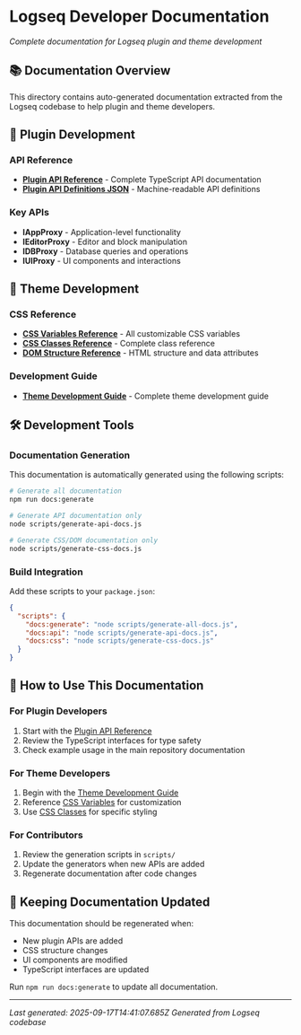 # Logseq Developer Documentation

*Complete documentation for Logseq plugin and theme development*

## 📚 Documentation Overview

This directory contains auto-generated documentation extracted from the Logseq codebase to help plugin and theme developers.

## 🔌 Plugin Development

### API Reference
- **[Plugin API Reference](./plugin-api-reference.md)** - Complete TypeScript API documentation
- **[Plugin API Definitions JSON](./plugin-api-definitions.json)** - Machine-readable API definitions

### Key APIs
- **IAppProxy** - Application-level functionality
- **IEditorProxy** - Editor and block manipulation  
- **IDBProxy** - Database queries and operations
- **IUIProxy** - UI components and interactions

## 🎨 Theme Development

### CSS Reference
- **[CSS Variables Reference](./css-variables-reference.md)** - All customizable CSS variables
- **[CSS Classes Reference](./css-classes-reference.md)** - Complete class reference
- **[DOM Structure Reference](./dom-structure-reference.md)** - HTML structure and data attributes

### Development Guide
- **[Theme Development Guide](./theme-development-guide.md)** - Complete theme development guide

## 🛠 Development Tools

### Documentation Generation
This documentation is automatically generated using the following scripts:

```bash
# Generate all documentation
npm run docs:generate

# Generate API documentation only  
node scripts/generate-api-docs.js

# Generate CSS/DOM documentation only
node scripts/generate-css-docs.js
```

### Build Integration
Add these scripts to your `package.json`:

```json
{
  "scripts": {
    "docs:generate": "node scripts/generate-all-docs.js",
    "docs:api": "node scripts/generate-api-docs.js", 
    "docs:css": "node scripts/generate-css-docs.js"
  }
}
```

## 📖 How to Use This Documentation

### For Plugin Developers
1. Start with the [Plugin API Reference](./plugin-api-reference.md)
2. Review the TypeScript interfaces for type safety
3. Check example usage in the main repository documentation

### For Theme Developers  
1. Begin with the [Theme Development Guide](./theme-development-guide.md)
2. Reference [CSS Variables](./css-variables-reference.md) for customization
3. Use [CSS Classes](./css-classes-reference.md) for specific styling

### For Contributors
1. Review the generation scripts in `scripts/`
2. Update the generators when new APIs are added
3. Regenerate documentation after code changes

## 🔄 Keeping Documentation Updated

This documentation should be regenerated when:
- New plugin APIs are added
- CSS structure changes  
- UI components are modified
- TypeScript interfaces are updated

Run `npm run docs:generate` to update all documentation.

---

*Last generated: 2025-09-17T14:41:07.685Z*
*Generated from Logseq codebase*
